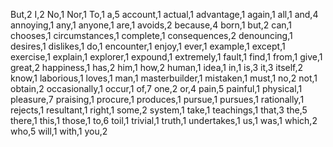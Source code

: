 But,2
I,2
No,1
Nor,1
To,1
a,5
account,1
actual,1
advantage,1
again,1
all,1
and,4
annoying,1
any,1
anyone,1
are,1
avoids,2
because,4
born,1
but,2
can,1
chooses,1
circumstances,1
complete,1
consequences,2
denouncing,1
desires,1
dislikes,1
do,1
encounter,1
enjoy,1
ever,1
example,1
except,1
exercise,1
explain,1
explorer,1
expound,1
extremely,1
fault,1
find,1
from,1
give,1
great,2
happiness,1
has,2
him,1
how,2
human,1
idea,1
in,1
is,3
it,3
itself,2
know,1
laborious,1
loves,1
man,1
masterbuilder,1
mistaken,1
must,1
no,2
not,1
obtain,2
occasionally,1
occur,1
of,7
one,2
or,4
pain,5
painful,1
physical,1
pleasure,7
praising,1
procure,1
produces,1
pursue,1
pursues,1
rationally,1
rejects,1
resultant,1
right,1
some,2
system,1
take,1
teachings,1
that,3
the,5
there,1
this,1
those,1
to,6
toil,1
trivial,1
truth,1
undertakes,1
us,1
was,1
which,2
who,5
will,1
with,1
you,2

